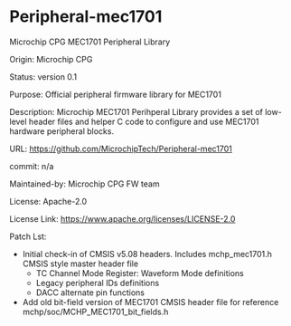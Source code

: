 # Peripheral-mec1701
Microchip CPG MEC1701 Peripheral Library

Origin:
   Microchip CPG

Status:
   version 0.1

Purpose:
   Official peripheral firmware library for MEC1701

Description:
   Microchip MEC1701 Perihperal Library provides a set of low-level
   header files and helper C code to configure and use MEC1701
   hardware peripheral blocks.

URL:
   https://github.com/MicrochipTech/Peripheral-mec1701

commit:
  n/a

Maintained-by:
   Microchip CPG FW team

License:
   Apache-2.0

License Link:
   https://www.apache.org/licenses/LICENSE-2.0

Patch Lst:
   * Initial check-in of CMSIS v5.08 headers.
      Includes mchp_mec1701.h CMSIS style master header file
      - TC Channel Mode Register: Waveform Mode definitions
      - Legacy peripheral IDs definitions
      - DACC alternate pin functions
   * Add old bit-field version of MEC1701 CMSIS header file for reference
      mchp/soc/MCHP_MEC1701_bit_fields.h 
      
       
